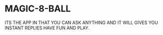 # MAGIC-8-BALL

ITS THE APP IN THAT YOU CAN ASK ANYTHING AND IT WILL GIVES YOU INSTANT REPLIES HAVE FUN AND PLAY.


